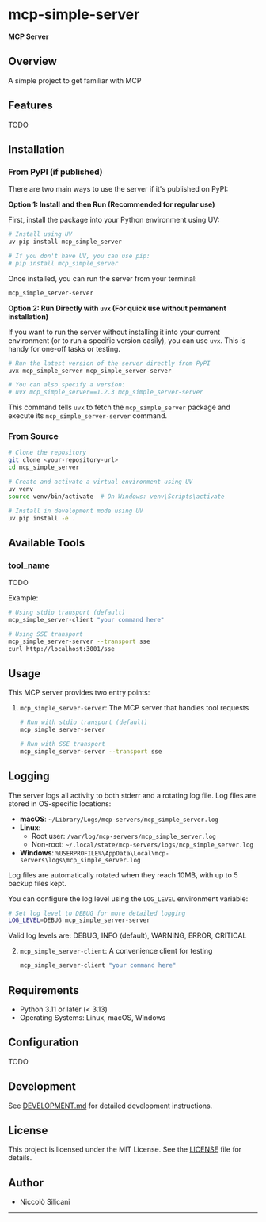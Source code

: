# mcp-simple-server

**MCP Server**

## Overview

A simple project to get familiar with MCP

## Features

TODO

## Installation

### From PyPI (if published)

There are two main ways to use the server if it's published on PyPI:

**Option 1: Install and then Run (Recommended for regular use)**

First, install the package into your Python environment using UV:
```bash
# Install using UV
uv pip install mcp_simple_server

# If you don't have UV, you can use pip:
# pip install mcp_simple_server
```

Once installed, you can run the server from your terminal:
```bash
mcp_simple_server-server
```

**Option 2: Run Directly with `uvx` (For quick use without permanent installation)**

If you want to run the server without installing it into your current environment (or to run a specific version easily), you can use `uvx`. This is handy for one-off tasks or testing.

```bash
# Run the latest version of the server directly from PyPI
uvx mcp_simple_server mcp_simple_server-server

# You can also specify a version:
# uvx mcp_simple_server==1.2.3 mcp_simple_server-server
```
This command tells `uvx` to fetch the `mcp_simple_server` package and execute its `mcp_simple_server-server` command.

### From Source

```bash
# Clone the repository
git clone <your-repository-url>
cd mcp_simple_server

# Create and activate a virtual environment using UV
uv venv
source venv/bin/activate  # On Windows: venv\Scripts\activate

# Install in development mode using UV
uv pip install -e .
```

## Available Tools

### tool_name

TODO

Example:
```bash
# Using stdio transport (default)
mcp_simple_server-client "your command here"

# Using SSE transport
mcp_simple_server-server --transport sse
curl http://localhost:3001/sse
```

## Usage

This MCP server provides two entry points:

1. `mcp_simple_server-server`: The MCP server that handles tool requests
   ```bash
   # Run with stdio transport (default)
   mcp_simple_server-server

   # Run with SSE transport
   mcp_simple_server-server --transport sse
   ```

## Logging

The server logs all activity to both stderr and a rotating log file. Log files are stored in OS-specific locations:

- **macOS**: `~/Library/Logs/mcp-servers/mcp_simple_server.log`
- **Linux**: 
  - Root user: `/var/log/mcp-servers/mcp_simple_server.log`
  - Non-root: `~/.local/state/mcp-servers/logs/mcp_simple_server.log`
- **Windows**: `%USERPROFILE%\AppData\Local\mcp-servers\logs\mcp_simple_server.log`

Log files are automatically rotated when they reach 10MB, with up to 5 backup files kept.

You can configure the log level using the `LOG_LEVEL` environment variable:
```bash
# Set log level to DEBUG for more detailed logging
LOG_LEVEL=DEBUG mcp_simple_server-server
```

Valid log levels are: DEBUG, INFO (default), WARNING, ERROR, CRITICAL

2. `mcp_simple_server-client`: A convenience client for testing
   ```bash
   mcp_simple_server-client "your command here"
   ```

## Requirements

- Python 3.11 or later (< 3.13)
- Operating Systems: Linux, macOS, Windows

## Configuration

TODO

## Development

See [DEVELOPMENT.md](DEVELOPMENT.md) for detailed development instructions.

## License

This project is licensed under the MIT License. See the [LICENSE](LICENSE) file for details.

## Author

- Niccolò Silicani

---
